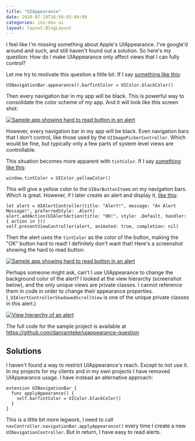 ```yaml
---
title: "UIAppearance"
date: 2016-07-19T16:50:03-04:00
categories: ios-dev ui
layout: layout:BlogLayout
---
```


I feel like I'm missing something about Apple's UIAppearance. I've google'd around and such, and still haven't found out a solution. So here's my question: How do I make UIAppearance only affect views that I can fully control?

Let me try to motivate this question a little bit. If I say [something like this](https://github.com/danramteke/uiappearance-question/blob/master/UIAppearanceQuestion/AppDelegate.swift#L29):

    UINavigationBar.appearance().barTintColor = UIColor.blackColor()

Then every navigation bar in my app will be black. This is powerful way to consolidate the color scheme of my app. And it will look like this screen shot:

[![Sample app showing hard to read button in an alert]({{site.baseurl}}/images/uiappearance/sample-app-main-screen.png)](https://raw.githubusercontent.com/danramteke/uiappearance-question/master/screenshots/sample-app-main-screen.png)

However, every navigation bar in my app will be black. Even navigation bars that I don't control, like those used by the `UIImagePickerController`. Which would be fine, but typically only a few parts of system level views are controllable.

This situation becomes more apparent with `tintColor`. If I say [something like this](https://github.com/danramteke/uiappearance-question/blob/master/UIAppearanceQuestion/AppDelegate.swift#L28):

    window.tintColor = UIColor.yellowColor()

This will give a yellow color to the `UIBarButtonItem`s on my navigation bars. Which is great. However, if I later create an alert and display it, [like this](https://github.com/danramteke/uiappearance-question/blob/master/UIAppearanceQuestion/ViewController.swift#L39-L41):

    let alert = UIAlertController(title: "Alert!", message: "An Alert Message!", preferredStyle: .Alert)
    alert.addAction(UIAlertAction(title: "OK!", style: .Default, handler: { action in }))
    self.presentViewController(alert, animated: true, completion: nil)

Then the alert uses the `tintColor` as the color of the button, making the "OK" button hard to read! I definitely don't want that! Here's a screenshot showing the hard to read button:

[![Sample app showing hard to read button in an alert]({{site.baseurl}}/images/uiappearance/sample-app-alert.png)](https://raw.githubusercontent.com/danramteke/uiappearance-question/master/screenshots/sample-app-alert.png)

Perhaps someone might ask, can't I use UIAppearance to change the background color of the alert? I looked at the view hierarchy (screenshot below), and the only unique views are private classes. I cannot reference them in code in order to change their appearance properties. (`_UIAlertControllerShadowedScrollView` is one of the unique private classes in this alert.)

[![View hierarchy of an alert]({{site.baseurl}}/images/uiappearance/view-hierarchy.png)](https://raw.githubusercontent.com/danramteke/uiappearance-question/master/screenshots/view-hierarchy.png)

The full code for the sample project is available at <https://github.com/danramteke/uiappearance-question>

## Solutions

I haven't found a way to restrict UIAppearance's reach. Except to not use it. In my projects for my clients and in my own projects I have removed UIAppearance usage. I have instead an alternative approach:

    extension UINavigationBar {
      func applyAppearance() {
        self.barTintColor = UIColor.blackColor()
      }
    }

This is a little bit more legwork, I need to call `navController.navigationBar.applyAppearance()` every time I create a new `UINavigationController`. But in return, I have easy to read alerts.

